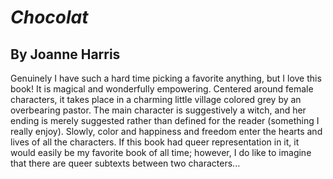 # _Chocolat_

## By Joanne Harris

Genuinely I have such a hard time picking a favorite anything, but I love this book! It is magical and wonderfully empowering. Centered around female characters, it takes place in a charming little village colored grey by an overbearing pastor. The main character is suggestively a witch, and her ending is merely suggested rather than defined for the reader (something I really enjoy). Slowly, color and happiness and freedom enter the hearts and lives of all the characters. If this book had queer representation in it, it would easily be my favorite book of all time; however, I do like to imagine that there are queer subtexts between two characters...
